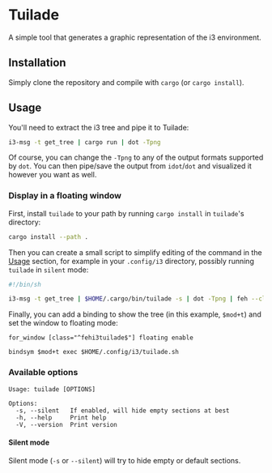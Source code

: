 # Tuilade

A simple tool that generates a graphic representation of the i3 environment.

## Installation

Simply clone the repository and compile with `cargo` (or `cargo install`).

## Usage

You'll need to extract the i3 tree and pipe it to Tuilade:

```bash
i3-msg -t get_tree | cargo run | dot -Tpng
```

Of course, you can change the `-Tpng` to any of the output formats supported by
`dot`. You can then pipe/save the output from `idot`/`dot` and visualized it
however you want as well.

### Display in a floating window

First, install `tuilade` to your path by running `cargo install` in `tuilade`'s
directory:

```bash
cargo install --path .
```

Then you can create a small script to simplify editing of the command in the
[Usage](#usage) section, for example in your `.config/i3` directory, possibly
running `tuilade` in `silent` mode:

```sh
#!/bin/sh

i3-msg -t get_tree | $HOME/.cargo/bin/tuilade -s | dot -Tpng | feh --class fehi3tuilade -
```

Finally, you can add a binding to show the tree (in this example, `$mod+t`) and
set the window to floating mode:

```
for_window [class="^fehi3tuilade$"] floating enable

bindsym $mod+t exec $HOME/.config/i3/tuilade.sh
```

### Available options

```
Usage: tuilade [OPTIONS]

Options:
  -s, --silent   If enabled, will hide empty sections at best
  -h, --help     Print help
  -V, --version  Print version
```

#### Silent mode

Silent mode (`-s` or `--silent`) will try to hide empty or default sections.

